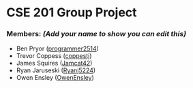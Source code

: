# CSE 201 Group Project

### Members: *(Add your name to show you can edit this)*
* Ben Pryor ([programmer2514](https://github.com/programmer2514))
* Trevor Coppess ([coppestj](https://github.com/coppestj))
* James Squires ([Jamcat42](https://github.com/Jamcat42))
* Ryan Jaruseski ([Ryanj5224](https://github.com/Ryanj5224))
* Owen Ensley ([OwenEnsley](https://github.com/OwenEnsley))
